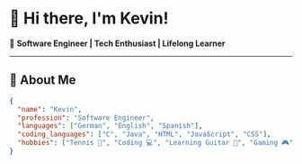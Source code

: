 # 👋 Hi there, I'm Kevin!  

🎯 **Software Engineer | Tech Enthusiast | Lifelong Learner**  

---

## 📝 About Me  

```json
{
  "name": "Kevin",
  "profession": "Software Engineer",
  "languages": ["German", "English", "Spanish"],
  "coding_languages": ["C", "Java", "HTML", "JavaScript", "CSS"],
  "hobbies": ["Tennis 🎾", "Coding 💻", "Learning Guitar 🎸", "Gaming 🎮"]
}
